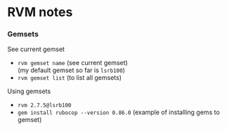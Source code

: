 # RVM notes

### Gemsets
See current gemset
- `rvm gemset name` (see current gemset)\
(my default gemset so far is `lsrb100`)
- `rvm gemset list` (to list all gemsets)

Using gemsets
- `rvm 2.7.5@lsrb100`
- `gem install rubocop --version 0.86.0` (example of installing gems to gemset)


